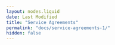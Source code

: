 ```yaml
---
layout: nodes.liquid
date: Last Modified
title: "Service Agreements"
permalink: "docs/service-agreements-1/"
hidden: false
---
```

